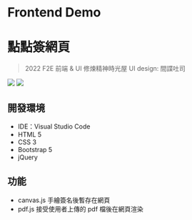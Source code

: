 # Frontend Demo
# 點點簽網頁
> 2022 F2E 前端 & UI 修煉精神時光屋
> UI design: 間諜吐司
<img src="https://imgur.com/N79TOit.jpg">
<img src="https://imgur.com/u3zw30E.jpg">

## 開發環境
* IDE：Visual Studio Code
* HTML 5
* CSS 3
* Bootstrap 5
* jQuery

## 功能
* canvas.js 手繪簽名後暫存在網頁
* pdf.js 接受使用者上傳的 pdf 檔後在網頁渲染
